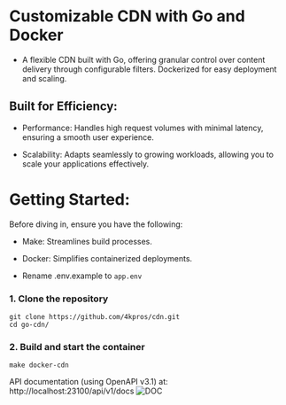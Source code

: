 # Customizable CDN with Go and Docker

- A flexible CDN built with Go, offering granular control over content delivery through configurable filters. Dockerized for easy deployment and scaling.


## Built for Efficiency:

 - Performance: Handles high request volumes with minimal latency, ensuring a smooth user experience.
  
 - Scalability: Adapts seamlessly to growing workloads, allowing you to scale your applications effectively.

# Getting Started:

Before diving in, ensure you have the following:

 - Make: Streamlines build processes.
    
 - Docker: Simplifies containerized deployments.

 - Rename .env.example to ```app.env```

### 1. Clone the repository

```
git clone https://github.com/4kpros/cdn.git
cd go-cdn/
```

### 2. Build and start the container

```
make docker-cdn
```
API documentation (using OpenAPI v3.1) at: http://localhost:23100/api/v1/docs
![DOC](https://github.com/user-attachments/assets/89afe1f7-a100-4a49-b492-c92f2717e8a1)


